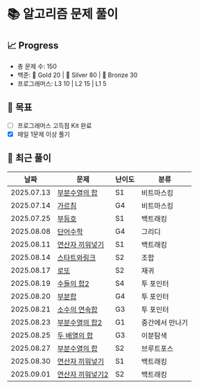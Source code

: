 # 📚 알고리즘 문제 풀이

## 📈 Progress
- 총 문제 수: 150
- 백준: 🥇 Gold 20 | 🥈 Silver 80 | 🥉 Bronze 30
- 프로그래머스: L3 10 | L2 15 | L1 5

## 🎯 목표
- [ ] 프로그래머스 고득점 Kit 완료
- [x] 매일 1문제 이상 풀기

## 📝 최근 풀이
| 날짜         | 문제                                                 | 난이도 | 분류    |
|------------|----------------------------------------------------|-----|-------|
| 2025.07.13 | [부분수열의 합](https://www.acmicpc.net/problem/14225)   | S1  | 비트마스킹 |
| 2025.07.14 | [가르침](https://www.acmicpc.net/problem/1062)        | G4  | 비트마스킹 |
| 2025.07.25 | [부등호](https://www.acmicpc.net/problem/2529)        | S1  | 백트래킹 |
| 2025.08.08 | [단어수학](https://www.acmicpc.net/problem/1339)       | G4  | 그리디 |
| 2025.08.11 | [연산자 끼워넣기](https://www.acmicpc.net/problem/14888)  | S1  | 백트래킹 |
| 2025.08.14 | [스타트와링크](https://www.acmicpc.net/problem/14889)    | S2  | 조합 |
| 2025.08.17 | [로또](https://www.acmicpc.net/problem/6603)         | S2  | 재귀 |
| 2025.08.19 | [수들의 합2](https://www.acmicpc.net/problem/2003)     | S4  | 투 포인터 |
| 2025.08.20 | [부분합](https://www.acmicpc.net/problem/1806)        | G4  | 투 포인터 |
| 2025.08.21 | [소수의 연속합](https://www.acmicpc.net/problem/1644)    | G3  | 투 포인터 |
| 2025.08.23 | [부분수열의 합2](https://www.acmicpc.net/problem/1208)   | G1  | 중간에서 만나기 |
| 2025.08.25 | [두 배열의 합](https://www.acmicpc.net/problem/2143)    | G3  | 이분탐색 |
| 2025.08.27 | [부분수열의 합](https://www.acmicpc.net/problem/1182)    | S2  | 브루트포스 |
| 2025.08.30 | [연산자 끼워넣기](https://www.acmicpc.net/problem/14888)  | S1  | 백트래킹 |
| 2025.09.01 | [연산자 끼워넣기2](https://www.acmicpc.net/problem/15658) | S2  | 백트래킹 |